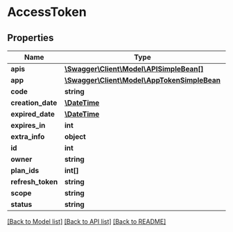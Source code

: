 # AccessToken

## Properties
Name | Type | Description | Notes
------------ | ------------- | ------------- | -------------
**apis** | [**\Swagger\Client\Model\APISimpleBean[]**](APISimpleBean.md) |  | [optional] 
**app** | [**\Swagger\Client\Model\AppTokenSimpleBean**](AppTokenSimpleBean.md) |  | [optional] 
**code** | **string** |  | [optional] 
**creation_date** | [**\DateTime**](\DateTime.md) |  | [optional] 
**expired_date** | [**\DateTime**](\DateTime.md) |  | [optional] 
**expires_in** | **int** |  | [optional] 
**extra_info** | **object** |  | [optional] 
**id** | **int** |  | [optional] 
**owner** | **string** |  | [optional] 
**plan_ids** | **int[]** |  | [optional] 
**refresh_token** | **string** |  | [optional] 
**scope** | **string** |  | [optional] 
**status** | **string** |  | [optional] 

[[Back to Model list]](../README.md#documentation-for-models) [[Back to API list]](../README.md#documentation-for-api-endpoints) [[Back to README]](../README.md)


